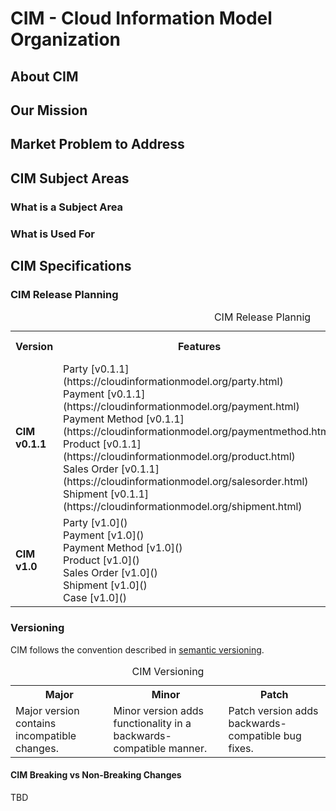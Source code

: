 # CIM - Cloud Information Model Organization

## About CIM

## Our Mission

## Market Problem to Address

## CIM Subject Areas
### What is a Subject Area
### What is Used For

## CIM Specifications
### CIM Release Planning

<table>
  <caption>CIM Release Plannig</caption>
  <tbody>
    <tr>
	    <th><strong>Version</strong></th>
	    <th><strong>Features</strong></th>
        <th><strong>Release Notes</strong></th>
        <th><strong>Release Date</strong></th>
    </tr>
    <tr>
	    <td><strong>CIM v0.1.1</strong></td>
	    <td>Party [v0.1.1](https://cloudinformationmodel.org/party.html)</br>
            Payment [v0.1.1](https://cloudinformationmodel.org/payment.html)</br>
            Payment Method [v0.1.1](https://cloudinformationmodel.org/paymentmethod.html)</br>
            Product [v0.1.1](https://cloudinformationmodel.org/product.html)</br>
            Sales Order [v0.1.1](https://cloudinformationmodel.org/salesorder.html)</br>
            Shipment [v0.1.1](https://cloudinformationmodel.org/shipment.html)</br>
        </td>
        <td>[release_notes_v0_1_1]()</td>
        <td>February 23, 2020</td>
    </tr>
        <tr>
	    <td><strong>CIM v1.0</strong></td>
	    <td>Party [v1.0]()</br>
            Payment [v1.0]()</br>
            Payment Method [v1.0]()</br>
            Product [v1.0]()</br>
            Sales Order [v1.0]()</br>
            Shipment [v1.0]()</br>
            Case [v1.0]()</br>
        </td>
        <td>TBC</td>
    </tr>
  </tbody>
</table>

### Versioning
CIM follows the convention described in [semantic versioning](https://semver.org/).

<table>
  <caption>CIM Versioning</caption>
  <tbody>
    <tr>
	    <th><strong>Major</strong></th>
	    <th><strong>Minor</strong></th>
        <th><strong>Patch</strong></th>
    </tr>
    <tr>
	    <td>Major version contains incompatible changes.</td>
	    <td>Minor version adds functionality in a backwards-compatible manner.</td>
        <td>Patch version adds backwards-compatible bug fixes.</td>
    </tr>
  </tbody>
</table>

#### CIM Breaking vs Non-Breaking Changes
TBD